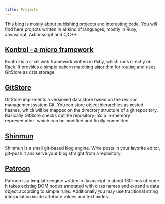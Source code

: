 ```yaml
---
title: Projects
---
```


This blog is mostly about publishing projects and interesting
code. You will find here projects written in all kind of languages,
mostly in Ruby, Javascript, Actionscript and C/C++.

## [Kontrol - a micro framework](kontrol)

Kontrol is a small web framework written in Ruby, which runs directly
on Rack. It provides a simple pattern matching algorithm for routing
and uses GitStore as data storage.


## [GitStore](gitstore)

GitStore implements a versioned data store based on the revision
management system Git. You can store object hierarchies as nested
hashes, which will be mapped on the directory structure of a git
repository. Basically GitStore checks out the repository into a
in-memory representation, which can be modified and finally committed.


## [Shinmun](shinmun)

Shinmun is a small git-based blog engine. Write posts in your favorite
editor, git-push it and serve your blog straight from a
repository.


## [Patroon](patroon)

Patroon is a template engine written in Javascript in about 130 lines
of code. It takes existing DOM nodes annotated with class names and
expand a data object according to simple rules. Additionally you may
use traditional string interpolation inside attribute values and text
nodes.


